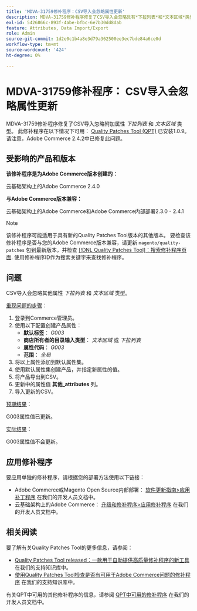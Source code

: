 ```yaml
---
title: 'MDVA-31759修补程序：CSV导入会忽略属性更新'
description: MDVA-31759修补程序修复了CSV导入会忽略具有*下拉列表*和*文本区域*类型的其他属性的问题。 安装[Quality Patches Tool (QPT)](/help/announcements/adobe-commerce-announcements/magento-quality-patches-released-new-tool-to-self-serve-quality-patches.md) 1.0.9后，即可使用此修补程序。 请注意，Adobe Commerce 2.4.2中已修复此问题。
exl-id: 5426866c-893f-4abe-bfbc-6e7b30dd8dab
feature: Attributes, Data Import/Export
role: Admin
source-git-commit: 1d2e0c1b4a8e3d79a362500ee3ec7bde84a6ce0d
workflow-type: tm+mt
source-wordcount: '424'
ht-degree: 0%

---
```


# MDVA-31759修补程序： CSV导入会忽略属性更新

MDVA-31759修补程序修复了CSV导入忽略附加属性 *下拉列表* 和 *文本区域* 类型。 此修补程序在以下情况下可用： [Quality Patches Tool (QPT)](/help/announcements/adobe-commerce-announcements/magento-quality-patches-released-new-tool-to-self-serve-quality-patches.md) 已安装1.0.9。 请注意，Adobe Commerce 2.4.2中已修复此问题。

## 受影响的产品和版本

**该修补程序是为Adobe Commerce版本创建的：**

云基础架构上的Adobe Commerce 2.4.0

**与Adobe Commerce版本兼容：**

云基础架构上的Adobe Commerce和Adobe Commerce内部部署2.3.0 - 2.4.1

>[!NOTE]
>
>该修补程序可能适用于具有新的Quality Patches Tool版本的其他版本。 要检查该修补程序是否与您的Adobe Commerce版本兼容，请更新 `magento/quality-patches` 包到最新版本，并检查 [[!DNL Quality Patches Tool]：搜索修补程序页面](https://devdocs.magento.com/quality-patches/tool.html#patch-grid). 使用修补程序ID作为搜索关键字来查找修补程序。

## 问题

CSV导入会忽略其他属性 *下拉列表* 和 *文本区域* 类型。

<u>重现问题的步骤</u>：

1. 登录到Commerce管理员。
1. 使用以下配置创建产品属性：
   * **默认标签**： *G003*
   * **商店所有者的目录输入类型**： *文本区域* 或 *下拉列表*
   * **属性代码**： *G003*
   * **范围**： *全局*
1. 将以上属性添加到默认属性集。
1. 使用默认属性集创建产品，并指定新属性的值。
1. 将产品导出到CSV。
1. 更新中的属性值 **其他\_attributes** 列。
1. 导入更新的CSV。

<u>预期结果</u>：

G003属性值已更新。

<u>实际结果</u>：

G003属性值不会更新。

## 应用修补程序

要应用单独的修补程序，请根据您的部署方法使用以下链接：

* Adobe Commerce或Magento Open Source内部部署： [软件更新指南>应用补丁程序](https://devdocs.magento.com/guides/v2.4/comp-mgr/patching/mqp.html) 在我们的开发人员文档中。
* 云基础架构上的Adobe Commerce： [升级和修补程序>应用修补程序](https://devdocs.magento.com/cloud/project/project-patch.html) 在我们的开发人员文档中。

## 相关阅读

要了解有关Quality Patches Tool的更多信息，请参阅：

* [Quality Patches Tool released：一款用于自助提供高质量修补程序的新工具](/help/announcements/adobe-commerce-announcements/magento-quality-patches-released-new-tool-to-self-serve-quality-patches.md) 在我们的支持知识库中。
* [使用Quality Patches Tool检查是否有可用于Adobe Commerce问题的修补程序](/help/support-tools/patches-available-in-qpt-tool/check-patch-for-magento-issue-with-magento-quality-patches.md) 在我们的支持知识库中。

有关QPT中可用的其他修补程序的信息，请参阅 [QPT中可用的修补程序](https://devdocs.magento.com/quality-patches/tool.html#patch-grid) 在我们的开发人员文档中。
